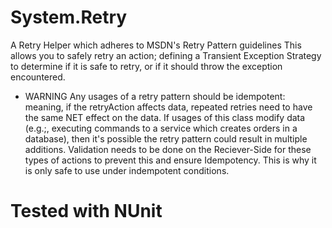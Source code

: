 # System.Retry
A Retry Helper which adheres to MSDN's Retry Pattern guidelines
This allows you to safely retry an action; defining a Transient Exception Strategy to determine if it is safe to retry, or if it should throw the exception encountered.


* WARNING
 Any usages of a retry pattern should be idempotent: meaning, if the retryAction affects data, repeated retries need to have the same NET effect on the data. 
 If usages of this class modify data (e.g.;, executing commands to a service which creates orders in a database), then it's possible the retry pattern could result in multiple additions. Validation needs to be done on the Reciever-Side for these types of actions to prevent this and ensure Idempotency. 
 This is why it is only safe to use under indempotent conditions.
 
# Tested with NUnit

